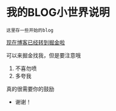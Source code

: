 # 我的BLOG小世界说明
`这里存一些开始的blog`
 
 [现在博客已经转到掘金啦](https://juejin.cn/user/4468054337264279)
 
 可以来掘金找我，但是要注意哦
1. 不喜勿喷
2. 多夸我

真的很需要你的鼓励
   
 * 谢谢！
